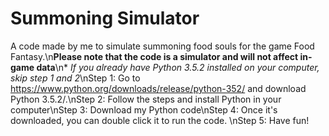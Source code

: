# Summoning Simulator
A code made by me to simulate summoning food souls for the game Food Fantasy.\n**Please note that the code is a simulator and will not affect in-game data**\n* *If you already have Python 3.5.2 installed on your computer, skip step 1 and 2*\nStep 1: Go to https://www.python.org/downloads/release/python-352/ and download Python 3.5.2/.\nStep 2: Follow the steps and install Python in your computer\nStep 3: Download my Python code\nStep 4: Once it's downloaded, you can double click it to run the code.
\nStep 5: Have fun!
